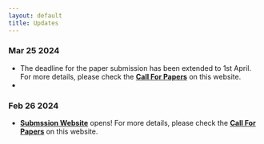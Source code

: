 ```yaml
---
layout: default
title: Updates
---
```

### Mar 25 2024 

*  The deadline for the paper submission has been extended to 1st April. For more details, please check the [**Call For Papers**](https://probabilisticrobotics.github.io/) on this website.
*  
### Feb 26 2024 

*  [**Submssion Website**](https://openreview.net/group?id=IEEE.org/2024/ICRA/Workshop/Back_to_the_Future) opens! For more details, please check the [**Call For Papers**](https://probabilisticrobotics.github.io/) on this website.
